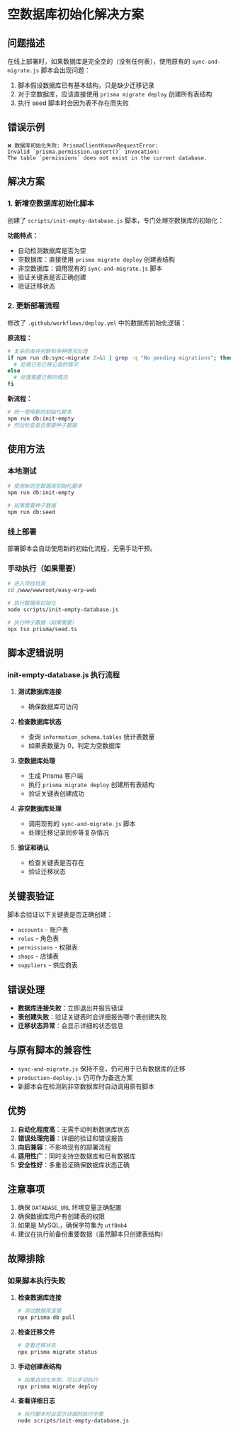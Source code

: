 # 空数据库初始化解决方案

## 问题描述

在线上部署时，如果数据库是完全空的（没有任何表），使用原有的 `sync-and-migrate.js` 脚本会出现问题：

1. 脚本假设数据库已有基本结构，只是缺少迁移记录
2. 对于空数据库，应该直接使用 `prisma migrate deploy` 创建所有表结构
3. 执行 seed 脚本时会因为表不存在而失败

## 错误示例

```
❌ 数据库初始化失败: PrismaClientKnownRequestError: 
Invalid `prisma.permission.upsert()` invocation: 
The table `permissions` does not exist in the current database.
```

## 解决方案

### 1. 新增空数据库初始化脚本

创建了 `scripts/init-empty-database.js` 脚本，专门处理空数据库的初始化：

**功能特点：**
- 自动检测数据库是否为空
- 空数据库：直接使用 `prisma migrate deploy` 创建表结构
- 非空数据库：调用现有的 `sync-and-migrate.js` 脚本
- 验证关键表是否正确创建
- 验证迁移状态

### 2. 更新部署流程

修改了 `.github/workflows/deploy.yml` 中的数据库初始化逻辑：

**原流程：**
```bash
# 复杂的条件判断和多种情况处理
if npm run db:sync-migrate 2>&1 | grep -q "No pending migrations"; then
  # 处理已有迁移记录的情况
else
  # 处理需要迁移的情况
fi
```

**新流程：**
```bash
# 统一使用新的初始化脚本
npm run db:init-empty
# 然后检查是否需要种子数据
```

## 使用方法

### 本地测试

```bash
# 使用新的空数据库初始化脚本
npm run db:init-empty

# 如果需要种子数据
npm run db:seed
```

### 线上部署

部署脚本会自动使用新的初始化流程，无需手动干预。

### 手动执行（如果需要）

```bash
# 进入项目目录
cd /www/wwwroot/easy-erp-web

# 执行数据库初始化
node scripts/init-empty-database.js

# 执行种子数据（如果需要）
npx tsx prisma/seed.ts
```

## 脚本逻辑说明

### init-empty-database.js 执行流程

1. **测试数据库连接**
   - 确保数据库可访问

2. **检查数据库状态**
   - 查询 `information_schema.tables` 统计表数量
   - 如果表数量为 0，判定为空数据库

3. **空数据库处理**
   - 生成 Prisma 客户端
   - 执行 `prisma migrate deploy` 创建所有表结构
   - 验证关键表创建成功

4. **非空数据库处理**
   - 调用现有的 `sync-and-migrate.js` 脚本
   - 处理迁移记录同步等复杂情况

5. **验证和确认**
   - 检查关键表是否存在
   - 验证迁移状态

## 关键表验证

脚本会验证以下关键表是否正确创建：
- `accounts` - 账户表
- `roles` - 角色表
- `permissions` - 权限表
- `shops` - 店铺表
- `suppliers` - 供应商表

## 错误处理

- **数据库连接失败**：立即退出并报告错误
- **表创建失败**：验证关键表时会详细报告哪个表创建失败
- **迁移状态异常**：会显示详细的状态信息

## 与原有脚本的兼容性

- `sync-and-migrate.js` 保持不变，仍可用于已有数据库的迁移
- `production-deploy.js` 仍可作为备选方案
- 新脚本会在检测到非空数据库时自动调用原有脚本

## 优势

1. **自动化程度高**：无需手动判断数据库状态
2. **错误处理完善**：详细的验证和错误报告
3. **向后兼容**：不影响现有的部署流程
4. **适用性广**：同时支持空数据库和已有数据库
5. **安全性好**：多重验证确保数据库状态正确

## 注意事项

1. 确保 `DATABASE_URL` 环境变量正确配置
2. 确保数据库用户有创建表的权限
3. 如果是 MySQL，确保字符集为 `utf8mb4`
4. 建议在执行前备份重要数据（虽然脚本只创建表结构）

## 故障排除

### 如果脚本执行失败

1. **检查数据库连接**
   ```bash
   # 测试数据库连接
   npx prisma db pull
   ```

2. **检查迁移文件**
   ```bash
   # 查看迁移状态
   npx prisma migrate status
   ```

3. **手动创建表结构**
   ```bash
   # 如果自动化失败，可以手动执行
   npx prisma migrate deploy
   ```

4. **查看详细日志**
   ```bash
   # 执行脚本时会显示详细的执行步骤
   node scripts/init-empty-database.js
   ```